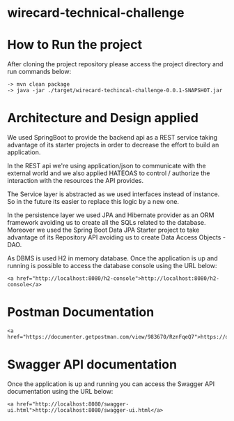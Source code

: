 # wirecard-technical-challenge

# How to Run the project
<p>After cloning the project repository please access the project directory and run commands below:</p>

	-> mvn clean package
	-> java -jar ./target/wirecard-techincal-challenge-0.0.1-SNAPSHOT.jar  	

# Architecture and Design applied
<p>We used SpringBoot to provide the backend api as a REST service taking advantage of its starter projects in order to decrease the effort to build an application.</p>

<p>In the REST api we're using application/json to communicate with the external world and we also applied HATEOAS to control / authorize the interaction with the resources the API provides.</p>

<p>The Service layer is abstracted as we used interfaces instead of instance. So in the future its easier to replace this logic by a new one.</p>

<p>In the persistence layer we used JPA and Hibernate provider as an ORM framework avoiding us to create all the SQLs related to the database. Moreover we used the Spring Boot Data JPA Starter project to take advantage of its Repository API avoiding us to create Data Access Objects - DAO.</p>  

<p>As DBMS is used H2 in memory database. Once the application is up and running is possible to access the database console using the URL below: </p>

	<a href="http://localhost:8080/h2-console">http://localhost:8080/h2-console</a>

# Postman Documentation
	<a href="https://documenter.getpostman.com/view/983670/RznFqeQ7">https://documenter.getpostman.com/view/983670/RznFqeQ7</a>

# Swagger API documentation
<p>Once the application is up and running you can access the Swagger API documentation using the URL below:</p>

	<a href="http://localhost:8080/swagger-ui.html">http://localhost:8080/swagger-ui.html</a>
